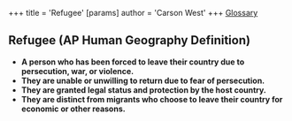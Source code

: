 +++
 title = 'Refugee'
[params]
	author = 'Carson West'
+++
[Glossary](./../glossary/)
## Refugee (AP Human Geography Definition)

* **A person who has been forced to leave their country due to persecution, war, or violence.**
* **They are unable or unwilling to return due to fear of persecution.**
* **They are granted legal status and protection by the host country.**
* **They are distinct from migrants who choose to leave their country for economic or other reasons.** 
